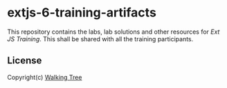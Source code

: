 # extjs-6-training-artifacts

This repository contains the labs, lab solutions and other resources for *Ext JS Training*. This shall be shared with all the training participants.

## License

Copyright(c) [Walking Tree](http://walkingtree.in)

